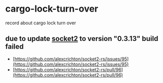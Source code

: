 # cargo-lock-turn-over
record about cargo lock turn over 

## due to update [socket2](https://github.com/alexcrichton/socket2-rs) to version "0.3.13" build failed
* [https://github.com/alexcrichton/socket2-rs/issues/95](https://github.com/alexcrichton/socket2-rs/issues/95)
* [https://github.com/alexcrichton/socket2-rs/pull/96](https://github.com/alexcrichton/socket2-rs/pull/96)
